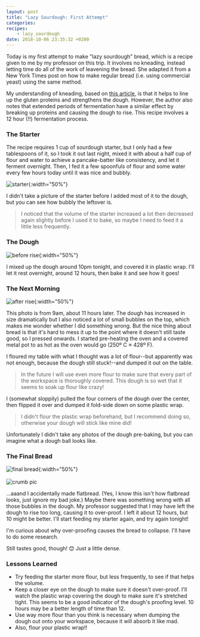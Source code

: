 ```yaml
---
layout: post
title: "Lazy Sourdough: First Attempt"
categories: 
recipes:
    - lazy_sourdough
date: 2018-10-06 23:35:32 +0200
---
```


Today is my first attempt to make "lazy sourdough" bread, which is a recipe given to me by my professor on this trip. It involves no kneading, instead letting time do all of the work of leavening the bread. She adapted it from a New York Times post on how to make regular bread (i.e. using commercial yeast) using the same method.

My understanding of kneading, based on [this article](https://www.thespruceeats.com/the-science-of-kneading-dough-1328690), is that it helps to line up the gluten proteins and strengthens the dough. However, the author also notes that extended periods of fermentation have a similar effect by breaking up proteins and causing the dough to rise. This recipe involves a 12 hour (!!) fermentation process.

### The Starter

The recipe requires 1 cup of sourdough starter, but I only had a few tablespoons of it, so I took it out last night, mixed it with about a half cup of flour and water to achieve a pancake-batter like consistency, and let it ferment overnight. Then, I fed it a few spoonfuls of flour and some water every few hours today until it was nice and bubbly. 

![starter](/assets/img/2018-10-06/starter.jpeg){:width="50%"}

I didn't take a picture of the starter before I added most of it to the dough, but you can see how bubbly the leftover is.

> I noticed that the volume of the starter increased a lot then decreased again slightly before I used it to bake, so maybe I need to feed it a little less frequently.

### The Dough
![before rise](/assets/img/2018-10-06/before_rise.jpeg){:width="50%"}

I mixed up the dough around 10pm tonight, and covered it in plastic wrap. I'll let it rest overnight, around 12 hours, then bake it and see how it goes!

### The Next Morning
![after rise](/assets/img/2018-10-06/after_rise.jpeg){:width="50%"}

This photo is from 9am, about 11 hours later. The dough has increased in size dramatically but I also noticed a lot of small bubbles on the top, which makes me wonder whether I did something wrong. But the nice thing about bread is that it's hard to mess it up to the point where it doesn't still taste good, so I pressed onwards. I started pre-heating the oven and a covered metal pot to as hot as the oven would go (250º C ≈ 428º F).

I floured my table with what I thought was a lot of flour--but apparently was not enough, because the dough still stuck!--and dumped it out on the table.

> In the future I will use even more flour to make sure that every part of the workspace is thoroughly covered. This dough is so wet that it seems to soak up flour like crazy!

I (somewhat sloppily) pulled the four corners of the dough over the center, then flipped it over and dumped it fold-side down on some plastic wrap.
> I didn't flour the plastic wrap beforehand, but I recommend doing so, otherwise your dough will stick like mine did!

Unfortunately I didn't take any photos of the dough pre-baking, but you can imagine what a dough ball looks like.

### The Final Bread
![final bread](/assets/img/2018-10-06/final.jpeg){:width="50%"}
<br><br>
![crumb pic](/assets/img/2018-10-06/crumb_pic.jpeg)

...aaand I accidentally made flatbread. (Yes, I know this isn't how flatbread looks, just ignore my bad joke.) Maybe there was something wrong with all those bubbles in the dough. My professor suggested that I may have left the dough to rise too long, causing it to over-proof. I left it about 12 hours, but 10 might be better. I'll start feeding my starter again, and try again tonight!

I'm curious about why over-proofing causes the bread to collapse. I'll have to do some research.

Still tastes good, though! 😊 Just a little dense. 


### Lessons Learned
- Try feeding the starter more flour, but less frequently, to see if that helps the volume.
- Keep a closer eye on the dough to make sure it doesn't over-proof. I'll watch the plastic wrap covering the dough to make sure it's stretched tight. This seems to be a good indicator of the dough's proofing level. 10 hours may be a better length of time than 12.
- Use way more flour than you think is necessary when dumping the dough out onto your workspace, because it will absorb it like mad.
- Also, flour your plastic wrap!!